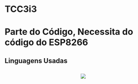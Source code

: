 # TCC3i3

<h1>Parte do Código, Necessita do código do ESP8266</h1>

<h2>Linguagens Usadas<h2>
<p align="center">
  <a href="https://skillicons.dev">
    <img src="https://skillicons.dev/icons?i=cp,react,nodejs" />
  </a>
</p>
